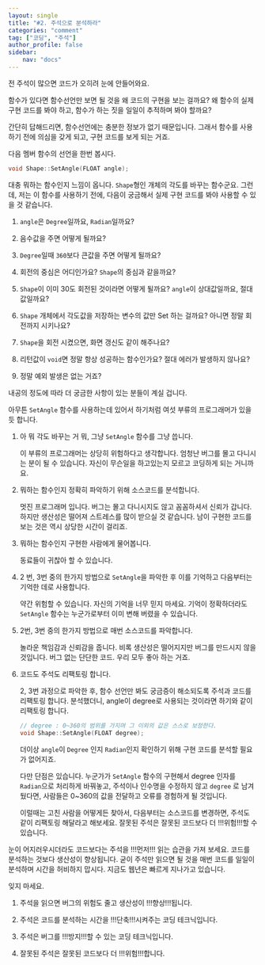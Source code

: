 ```yaml
---
layout: single
title: "#2. 주석으로 분석하라"
categories: "comment"
tag: ["코딩", "주석"]
author_profile: false
sidebar: 
    nav: "docs"
---
```


전 주석이 많으면 코드가 오히려 눈에 안들어와요.

함수가 있다면 함수선언만 보면 될 것을 왜 코드의 구현을 보는 걸까요? 왜 함수의 실제 구현 코드를 봐야 하고, 함수가 하는 짓을 일일이 추적하며 봐야 할까요?

간단히 답해드리면, 함수선언에는 충분한 정보가 없기 때문입니다. 그래서 함수를 사용하기 전에 의심을 갖게 되고, 구현 코드를 보게 되는 거죠. 

다음 멤버 함수의 선언을 한번 봅시다.

 
```cpp
void Shape::SetAngle(FLOAT angle);
```

대충 뭐하는 함수인지 느낌이 옵니다. `Shape`형인 개체의 각도를 바꾸는 함수군요. 그런데, 저는 이 함수를 사용하기 전에, 다음이 궁금해서 실제 구현 코드를 봐야 사용할 수 있을 것 같습니다.

1. `angle`은 `Degree`일까요, `Radian`일까요?

2. 음수값을 주면 어떻게 될까요?

3. `Degree`일때 `360`보다 큰값을 주면 어떻게 될까요?

4. 회전의 중심은 어디인가요? `Shape`의 중심과 같을까요?

5. `Shape`이 이미 30도 회전된 것이라면 어떻게 될까요? `angle`이 상대값일까요, 절대값일까요?

6. `Shape` 개체에서 각도값을 저장하는 변수의 값만 Set 하는 걸까요? 아니면 정말 회전까지 시키나요?

7. `Shape`을 회전 시켰으면, 화면 갱신도 같이 해주나요? 

8. 리턴값이 `void`면 정말 항상 성공하는 함수인가요? 절대 에러가 발생하지 않나요? 

9. 정말 예외 발생은 없는 거죠?


내공의 정도에 따라 더 궁금한 사항이 있는 분들이 계실 겁니다.

아무튼 `SetAngle` 함수를 사용하는데 있어서 하기처럼 여섯 부류의 프로그래머가 있을 듯 합니다.
 
1. 아 뭐 각도 바꾸는 거 뭐, 그냥 `SetAngle` 함수를 그냥 씁니다.
    
    이 부류의 프로그래머는 상당히 위험하다고 생각합니다. 엄청난 버그를 몰고 다니시는 분이 될 수 있습니다. 자신이 무슨일을 하고있는지 모르고 코딩하게 되는 거니까요.

2. 뭐하는 함수인지 정확히 파악하기 위해 소스코드를 분석합니다.

    멋진 프로그래머 입니다. 버그는 몰고 다니시지도 않고 꼼꼼하셔서 신뢰가 갑니다. 하지만 생산성은 떨어져 스트레스를 많이 받으실 것 같습니다. 남이 구현한 코드를 보는 것은 역시 상당한 시간이 걸리죠.

3. 뭐하는 함수인지 구현한 사람에게 물어봅니다.

    동료들이 귀찮아 할 수 있습니다.

4. 2 번, 3번 중의 한가지 방법으로 `SetAngle`을 파악한 후 이를 기억하고 다음부터는 기억한 데로 사용합니다.

    약간 위험할 수 있습니다. 자신의 기억을 너무 믿지 마세요. 기억이 정확하더라도 `SetAngle` 함수는 누군가로부터 이미 변해 버렸을 수 있습니다.

5. 2번, 3번 중의 한가지 방법으로 매번 소스코드를 파악합니다.

     놀라운 책임감과 신뢰감을 줍니다. 비록 생산성은 떨어지지만 버그를 만드시지 않을 것입니다. 버그 없는 단단한 코드. 우리 모두 좋아 하는 거죠.

6. 코드도 주석도 리팩토링 합니다.

    2, 3번 과정으로 파악한 후, 함수 선언만 봐도 궁금증이 해소되도록 주석과 코드를 리팩토링 합니다. 분석했더니, angle이 degree로 사용되는 것이라면 하기와 같이 리팩토링 합니다.

    ```c++
    // degree : 0~360의 범위를 가지며 그 이외의 값은 스스로 보정한다.
    void Shape::SetAngle(FLOAT degree);
    ```

    더이상 `angle`이 `Degree` 인지 `Radian`인지 확인하기 위해 구현 코드를 분석할 필요가 없어지죠.

    다만 단점은 있습니다. 누군가가 `SetAngle` 함수의 구현해서 degree 인자를 `Radian`으로 처리하게 바꿔놓고, 주석이나 인수명을 수정하지 않고 `degree` 로 남겨 뒀다면, 사람들은 0~360의 값을 전달하고 오류를 경험하게 될 것입니다. 
    
    이럴때는 고친 사람을 어떻게든 찾아서, 다음부터는 소스코드를 변경하면, 주석도 같이 리팩토링 해달라고 해보세요. 잘못된 주석은 잘못된 코드보다 더 !!!위험!!!할 수 있습니다.

눈이 어지러우시더라도 코드보다는 주석을 !!!먼저!!! 읽는 습관을 가져 보세요. 코드를 분석하는 것보다 생산성이 향상됩니다. 굳이 주석만 읽으면 될 것을 매번 코드를 일일이 분석하며 시간을 허비하지 맙시다. 지금도 웹년은 빠르게 지나가고 있습니다.

잊지 마세요.

1. 주석을 읽으면 버그의 위험도 줄고 생산성이 !!!향상!!!됩니다.

2. 주석은 코드를 분석하는 시간을 !!!단축!!!시켜주는 코딩 테크닉입니다.

3. 주석은 버그를 !!!방지!!!할 수 있는 코딩 테크닉입니다.

4. 잘못된 주석은 잘못된 코드보다 더 !!!위험!!!합니다.
